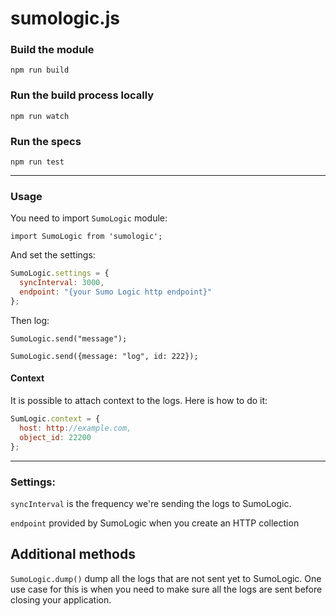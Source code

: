 # sumologic.js

### Build the module
`npm run build`

### Run the build process locally
`npm run watch`

### Run the specs
`npm run test`

---

### Usage
You need to import `SumoLogic` module:

`import SumoLogic from 'sumologic';`

And set the settings:

```javascript
SumoLogic.settings = {
  syncInterval: 3000,
  endpoint: "{your Sumo Logic http endpoint}"
};
```

Then log:

`SumoLogic.send("message");`

`SumoLogic.send({message: "log", id: 222});`

#### Context
It is possible to attach context to the logs. Here is how to do it:
```javascript
SumLogic.context = {
  host: http://example.com,
  object_id: 22200
};
```
---

### Settings:
`syncInterval` is the frequency we're sending the logs to SumoLogic.

`endpoint` provided by SumoLogic when you create an HTTP collection

## Additional methods
`SumoLogic.dump()` dump all the logs that are not sent yet to SumoLogic. One use case for this is when you need to make sure all the logs are sent before closing your application.
